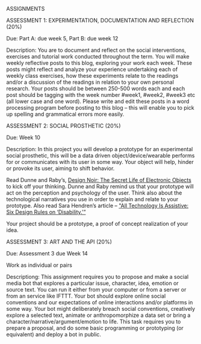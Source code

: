 ASSIGNMENTS

ASSESSMENT 1: EXPERIMENTATION, DOCUMENTATION AND REFLECTION (20%)

Due: Part A: due week 5, Part B: due week 12

Description: You are to document and reflect on the social interventions, exercises and tutorial work conducted throughout the term. You will make weekly reflective posts to this blog, exploring your work each week. These posts might reflect and analyze your experience undertaking each of weekly class exercises, how these experiments relate to the readings and/or a discussion of the readings in relation to your own personal research. Your posts should be between 250-500 words each and each post should be tagging with the week number #week1, #week2, #week3 etc (all lower case and one word). Please write and edit these posts in a word processing program before posting to this blog – this will enable you to pick up spelling and grammatical errors more easily.

ASSESSMENT 2: SOCIAL PROSTHETIC (20%)

Due: Week 10

Description: In this project you will develop a prototype for an experimental social prosthetic, this will be a data driven object/device/wearable performs for or communicates with its user in some way. Your object will help, hinder or provoke its user, aiming to shift behavior.

Read Dunne and Raby’s, <a href="http://www.paulos.net/teaching/2009/AE/readings/protected/DesignNoirPlacebo.pdf">Design Noir: The Secret Life of Electronic Objects </a> to kick off your thinking. Dunne and Raby remind us that your prototype will act on the perception and psychology of the user. Think also about the technological narratives you use in order to explain and relate to your prototype. Also read Sara Hendren’s article – <a href="https://medium.com/backchannel/all-technology-is-assistive-ac9f7183c8cd">"All Technology Is Assistive: Six Design Rules on ‘Disability.'”</a>

Your project should be a prototype, a proof of concept realization of your idea.

ASSESSMENT 3: ART AND THE API (20%)

Due: Assessment 3 due Week 14

Work as individual or pairs

Descriptiong: This assignment requires you to propose and make a social media bot that explores a particular issue, character, idea, emotion or source text. You can run it either from your computer or from a server or from an service like IFTTT. Your bot should explore online social conventions and our expectations of online interactions and/or platforms in some way. Your bot might deliberately breach social conventions, creatively explore a selected text, animate or anthropomorphize a data set or bring a character/narrative/argument/emotion to life. This task requires you to prepare a proposal, and do some basic programming or prototyping (or equivalent) and deploy a bot in public.
